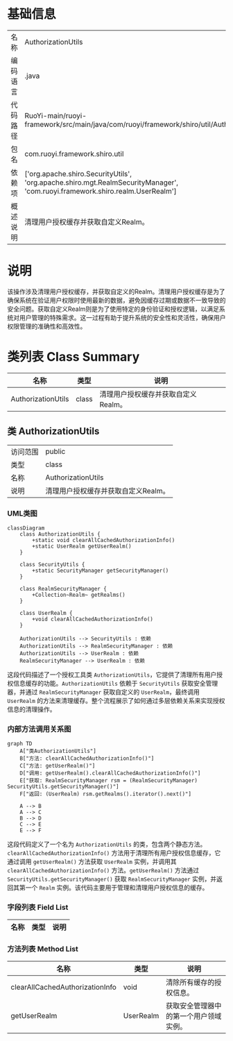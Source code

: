 # 基础信息

|      |      |
|------|------|
| 名称 | AuthorizationUtils |
| 编码语言 | .java |
| 代码路径 | RuoYi-main/ruoyi-framework/src/main/java/com/ruoyi/framework/shiro/util/AuthorizationUtils.java |
| 包名 | com.ruoyi.framework.shiro.util |
| 依赖项 | ['org.apache.shiro.SecurityUtils', 'org.apache.shiro.mgt.RealmSecurityManager', 'com.ruoyi.framework.shiro.realm.UserRealm'] |
| 概述说明 | 清理用户授权缓存并获取自定义Realm。 |

# 说明

该操作涉及清理用户授权缓存，并获取自定义的Realm。清理用户授权缓存是为了确保系统在验证用户权限时使用最新的数据，避免因缓存过期或数据不一致导致的安全问题。获取自定义Realm则是为了使用特定的身份验证和授权逻辑，以满足系统对用户管理的特殊需求。这一过程有助于提升系统的安全性和灵活性，确保用户权限管理的准确性和高效性。

# 类列表 Class Summary

| 名称   | 类型  | 说明 |
|-------|------|-------------|
| AuthorizationUtils | class | 清理用户授权缓存并获取自定义Realm。 |



## 类 AuthorizationUtils

|      |      |
|------|------|
| 访问范围 | public |
| 类型 | class |
| 名称 | AuthorizationUtils |
| 说明 | 清理用户授权缓存并获取自定义Realm。 |


### UML类图

```mermaid
classDiagram
    class AuthorizationUtils {
        +static void clearAllCachedAuthorizationInfo()
        +static UserRealm getUserRealm()
    }

    class SecurityUtils {
        +static SecurityManager getSecurityManager()
    }

    class RealmSecurityManager {
        +Collection~Realm~ getRealms()
    }

    class UserRealm {
        +void clearAllCachedAuthorizationInfo()
    }

    AuthorizationUtils --> SecurityUtils : 依赖
    AuthorizationUtils --> RealmSecurityManager : 依赖
    AuthorizationUtils --> UserRealm : 依赖
    RealmSecurityManager --> UserRealm : 依赖
```

这段代码描述了一个授权工具类 `AuthorizationUtils`，它提供了清理所有用户授权信息缓存的功能。`AuthorizationUtils` 依赖于 `SecurityUtils` 获取安全管理器，并通过 `RealmSecurityManager` 获取自定义的 `UserRealm`，最终调用 `UserRealm` 的方法来清理缓存。整个流程展示了如何通过多层依赖关系来实现授权信息的清理操作。


### 内部方法调用关系图

```mermaid
graph TD
    A["类AuthorizationUtils"]
    B["方法: clearAllCachedAuthorizationInfo()"]
    C["方法: getUserRealm()"]
    D["调用: getUserRealm().clearAllCachedAuthorizationInfo()"]
    E["获取: RealmSecurityManager rsm = (RealmSecurityManager) SecurityUtils.getSecurityManager()"]
    F["返回: (UserRealm) rsm.getRealms().iterator().next()"]

    A --> B
    A --> C
    B --> D
    C --> E
    E --> F
```

这段代码定义了一个名为 `AuthorizationUtils` 的类，包含两个静态方法。`clearAllCachedAuthorizationInfo()` 方法用于清理所有用户授权信息缓存，它通过调用 `getUserRealm()` 方法获取 `UserRealm` 实例，并调用其 `clearAllCachedAuthorizationInfo()` 方法。`getUserRealm()` 方法通过 `SecurityUtils.getSecurityManager()` 获取 `RealmSecurityManager` 实例，并返回其第一个 `Realm` 实例。该代码主要用于管理和清理用户授权信息的缓存。

### 字段列表 Field List

| 名称  | 类型  | 说明 |
|-------|-------|------|

### 方法列表 Method List

| 名称  | 类型  | 说明 |
|-------|-------|------|
| clearAllCachedAuthorizationInfo | void | 清除所有缓存的授权信息。 |
| getUserRealm | UserRealm | 获取安全管理器中的第一个用户领域实例。 |




